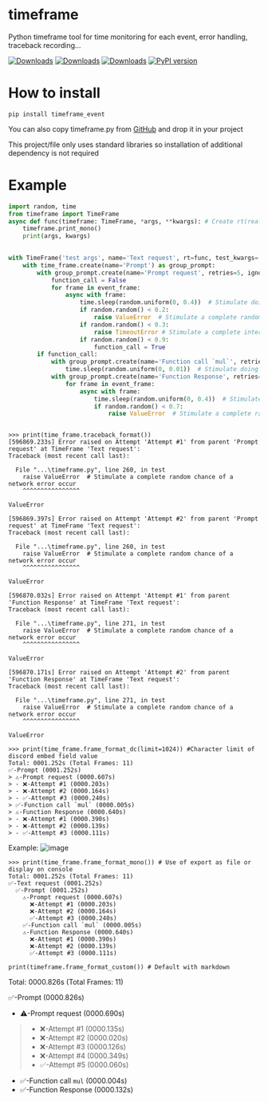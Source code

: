 # timeframe
Python timeframe tool for time monitoring for each event, error handling, traceback recording...

[![Downloads](https://static.pepy.tech/badge/timeframe_event)](https://pepy.tech/project/timeframe_event)
[![Downloads](https://static.pepy.tech/badge/timeframe_event/month)](https://pepy.tech/project/timeframe_event)
[![Downloads](https://static.pepy.tech/badge/timeframe_event/week)](https://pepy.tech/project/timeframe_event)
[![PyPI version](https://badge.fury.io/py/timeframe-event.svg)](https://badge.fury.io/py/timeframe-event)

# How to install
```shell
pip install timeframe_event
```
You can also copy timeframe.py from [GitHub](https://github.com/i-am-unknown-81514525/timeframe/blob/main/timeframe/timeframe.py)
and drop it in your project

This project/file only uses standard libraries so installation of additional dependency is not required

# Example
```python
import random, time
from timeframe import TimeFrame
async def func(timeframe: TimeFrame, *args, **kwargs): # Create rt(realtime) function 
    timeframe.print_mono()
    print(args, kwargs)
    

with TimeFrame('test args', name='Text request', rt=func, test_kwargs='test kwargs') as time_frame:
    with time_frame.create(name='Prompt') as group_prompt:
        with group_prompt.create(name='Prompt request', retries=5, ignore_retries=(TimeoutError,)) as event_frame:
            function_call = False
            for frame in event_frame:
                async with frame:
                    time.sleep(random.uniform(0, 0.4))  # Stimulate doing network operation
                    if random.random() < 0.2:
                        raise ValueError  # Stimulate a complete random chance of a network error occur
                    if random.random() < 0.3:
                        raise TimeoutError # Stimulate a complete internet breakdown
                    if random.random() < 0.9:
                        function_call = True
        if function_call:
            with group_prompt.create(name='Function call `mul`', retries=0):
                time.sleep(random.uniform(0, 0.01))  # Stimulate doing network operation
            with group_prompt.create(name='Function Response', retries=5) as event_frame:
                for frame in event_frame:
                    async with frame:
                        time.sleep(random.uniform(0, 0.4))  # Stimulate doing network operation
                        if random.random() < 0.7:
                            raise ValueError  # Stimulate a complete random chance of a network error occur



```

```
>>> print(time_frame.traceback_format())
[596869.233s] Error raised on Attempt 'Attempt #1' from parent 'Prompt request' at TimeFrame 'Text request':
Traceback (most recent call last):

  File "...\timeframe.py", line 260, in test
    raise ValueError  # Stimulate a complete random chance of a network error occur
    ^^^^^^^^^^^^^^^^

ValueError

[596869.397s] Error raised on Attempt 'Attempt #2' from parent 'Prompt request' at TimeFrame 'Text request':
Traceback (most recent call last):

  File "...\timeframe.py", line 260, in test
    raise ValueError  # Stimulate a complete random chance of a network error occur
    ^^^^^^^^^^^^^^^^

ValueError

[596870.032s] Error raised on Attempt 'Attempt #1' from parent 'Function Response' at TimeFrame 'Text request':
Traceback (most recent call last):

  File "...\timeframe.py", line 271, in test
    raise ValueError  # Stimulate a complete random chance of a network error occur
    ^^^^^^^^^^^^^^^^

ValueError

[596870.171s] Error raised on Attempt 'Attempt #2' from parent 'Function Response' at TimeFrame 'Text request':
Traceback (most recent call last):

  File "...\timeframe.py", line 271, in test
    raise ValueError  # Stimulate a complete random chance of a network error occur
    ^^^^^^^^^^^^^^^^

ValueError
```

```
>>> print(time_frame.frame_format_dc(limit=1024)) #Character limit of discord embed field value
Total: 0001.252s (Total Frames: 11)
✅-Prompt (0001.252s)
> ⚠️-Prompt request (0000.607s)
> - ❌-Attempt #1 (0000.203s)
> - ❌-Attempt #2 (0000.164s)
> - ✅-Attempt #3 (0000.240s)
> ✅-Function call `mul` (0000.005s)
> ⚠️-Function Response (0000.640s)
> - ❌-Attempt #1 (0000.390s)
> - ❌-Attempt #2 (0000.139s)
> - ✅-Attempt #3 (0000.111s)
```
Example: 
![image](https://github.com/i-am-unknown-81514525/timeframe/assets/74453352/4b69b30a-f275-4172-bf28-2af999e5c577)

```
>>> print(time_frame.frame_format_mono()) # Use of export as file or display on console
Total: 0001.252s (Total Frames: 11)
✅-Text request (0001.252s)
  ✅-Prompt (0001.252s)
    ⚠️-Prompt request (0000.607s)
      ❌-Attempt #1 (0000.203s)
      ❌-Attempt #2 (0000.164s)
      ✅-Attempt #3 (0000.240s)
    ✅-Function call `mul` (0000.005s)
    ⚠️-Function Response (0000.640s)
      ❌-Attempt #1 (0000.390s)
      ❌-Attempt #2 (0000.139s)
      ✅-Attempt #3 (0000.111s)
```

```pycon
print(timeframe.frame_format_custom()) # Default with markdown
```
Total: 0000.826s (Total Frames: 11)

✅-Prompt (0000.826s)
-  ⚠️-Prompt request (0000.690s)
> - ❌-Attempt #1 (0000.135s)
> - ❌-Attempt #2 (0000.020s)
> - ❌-Attempt #3 (0000.126s)
> - ❌-Attempt #4 (0000.349s)
> - ✅-Attempt #5 (0000.060s)
-  ✅-Function call `mul` (0000.004s)
-  ✅-Function Response (0000.132s)
